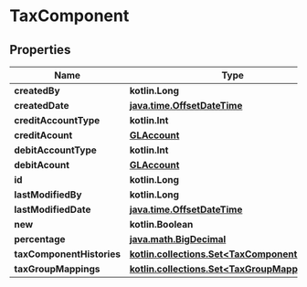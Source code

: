 
# TaxComponent

## Properties
| Name | Type | Description | Notes |
| ------------ | ------------- | ------------- | ------------- |
| **createdBy** | **kotlin.Long** |  |  [optional] |
| **createdDate** | [**java.time.OffsetDateTime**](java.time.OffsetDateTime.md) |  |  [optional] |
| **creditAccountType** | **kotlin.Int** |  |  [optional] |
| **creditAcount** | [**GLAccount**](GLAccount.md) |  |  [optional] |
| **debitAccountType** | **kotlin.Int** |  |  [optional] |
| **debitAcount** | [**GLAccount**](GLAccount.md) |  |  [optional] |
| **id** | **kotlin.Long** |  |  [optional] |
| **lastModifiedBy** | **kotlin.Long** |  |  [optional] |
| **lastModifiedDate** | [**java.time.OffsetDateTime**](java.time.OffsetDateTime.md) |  |  [optional] |
| **new** | **kotlin.Boolean** |  |  [optional] |
| **percentage** | [**java.math.BigDecimal**](java.math.BigDecimal.md) |  |  [optional] |
| **taxComponentHistories** | [**kotlin.collections.Set&lt;TaxComponentHistory&gt;**](TaxComponentHistory.md) |  |  [optional] |
| **taxGroupMappings** | [**kotlin.collections.Set&lt;TaxGroupMappings&gt;**](TaxGroupMappings.md) |  |  [optional] |



